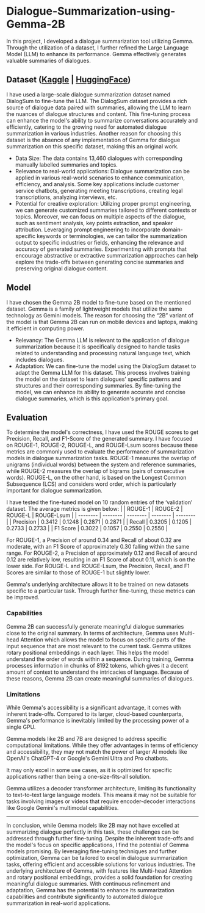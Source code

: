 # Dialogue-Summarization-using-Gemma-2B
In this project, I developed a dialogue summarization tool utilizing Gemma. Through the utilization of a dataset, I further refined the Large Language Model (LLM) to enhance its performance. Gemma effectively generates valuable summaries of dialogues.

## Dataset ([Kaggle](https://www.kaggle.com/datasets/marawanxmamdouh/dialogsum) | [HuggingFace](https://huggingface.co/datasets/knkarthick/dialogsum))
I have used a large-scale dialogue summarization dataset named DialogSum to fine-tune the LLM. The DialogSum dataset provides a rich source of dialogue data paired with summaries, allowing the LLM to learn the nuances of dialogue structures and content. This fine-tuning process can enhance the model's ability to summarize conversations accurately and efficiently, catering to the growing need for automated dialogue summarization in various industries. Another reason for choosing this dataset is the absence of any implementation of Gemma for dialogue summarization on this specific dataset, making this an original work. 

- Data Size: The data contains 13,460 dialogues with corresponding manually labelled summaries and topics. 
- Relevance to real-world applications: Dialogue summarization can be applied in various real-world scenarios to enhance communication, efficiency, and analysis. Some key applications include customer service chatbots, generating meeting transcriptions, creating legal transcriptions, analyzing interviews, etc. 
- Potential for creative exploration: Utilizing proper prompt engineering, we can generate customized summaries tailored to different contexts or topics. Moreover, we can focus on multiple aspects of the dialogue, such as sentiment analysis, key points extraction, and speaker attribution.  Leveraging prompt engineering to incorporate domain-specific keywords or terminologies, we can tailor the summarization output to specific industries or fields, enhancing the relevance and accuracy of generated summaries. Experimenting with prompts that encourage abstractive or extractive summarization approaches can help explore the trade-offs between generating concise summaries and preserving original dialogue content.

## Model 
I have chosen the Gemma 2B model to fine-tune based on the mentioned dataset. Gemma is a family of lightweight models that utilize the same technology as Gemini models. The reason for choosing the “2B” variant of the model is that Gemma 2B can run on mobile devices and laptops, making it efficient in computing power. 

- Relevancy: The Gemma LLM is relevant to the application of dialogue summarization because it is specifically designed to handle tasks related to understanding and processing natural language text, which includes dialogues.
- Adaptation: We can fine-tune the model using the DialogSum dataset to adapt the Gemma LLM for this dataset. This process involves training the model on the dataset to learn dialogues' specific patterns and structures and their corresponding summaries. By fine-tuning the model, we can enhance its ability to generate accurate and concise dialogue summaries, which is this application's primary goal.

## Evaluation
To determine the model's correctness, I have used the ROUGE scores to get Precision, Recall, and F1-Score of the generated summary. I have focused on ROUGE-1, ROUGE-2, ROUGE-L, and ROUGE-Lsum scores because these metrics are commonly used to evaluate the performance of summarization models in dialogue summarization tasks. ROUGE-1 measures the overlap of unigrams (individual words) between the system and reference summaries, while ROUGE-2 measures the overlap of bigrams (pairs of consecutive words). ROUGE-L, on the other hand, is based on the Longest Common Subsequence (LCS) and considers word order, which is particularly important for dialogue summarization. 

I have tested the fine-tuned model on 10 random entries of the ‘validation’ dataset. The average metrics is given below:
|  | ROUGE-1 | ROUGE-2 | ROUGE-L | ROUGE-Lsum |
| -------- | -------- | -------- | -------- | -------- |
| Precision | 0.3412 | 0.1248 | 0.2871 | 0.2871 |
| Recall | 0.3205 | 0.1205 | 0.2733 | 0.2733 |
| F1 Score | 0.3022 | 0.1057 | 0.2550 | 0.2550 |

For ROUGE-1, a Precision of around 0.34 and Recall of about 0.32 are moderate, with an F1 Score of approximately 0.30 falling within the same range. For ROUGE-2, a Precision of approximately 0.12 and Recall of around 0.12 are relatively low, resulting in an F1 Score of about 0.11, which is on the lower side. For ROUGE-L and ROUGE-Lsum, the Precision, Recall, and F1 Scores are similar to those of ROUGE-1 but slightly lower.

Gemma's underlying architecture allows it to be trained on new datasets specific to a particular task. Through further fine-tuning, these metrics can be improved. 

### Capabilities
Gemma 2B can successfully generate meaningful dialogue summaries close to the original summary. In terms of architecture, Gemma uses Multi-head Attention which allows the model to focus on specific parts of the input sequence that are most relevant to the current task. Gemma utilizes rotary positional embeddings in each layer. This helps the model understand the order of words within a sequence. During training, Gemma processes information in chunks of 8192 tokens, which gives it a decent amount of context to understand the intricacies of language. Because of these reasons, Gemma 2B can create meaningful summaries of dialogues. 

### Limitations
While Gemma's accessibility is a significant advantage, it comes with inherent trade-offs. Compared to its larger, cloud-based counterparts, Gemma's performance is inevitably limited by the processing power of a single GPU. 

Gemma models like 2B and 7B are designed to address specific computational limitations. While they offer advantages in terms of efficiency and accessibility, they may not match the power of larger AI models like OpenAI's ChatGPT-4 or Google's Gemini Ultra and Pro chatbots. 

It may only excel in some use cases, as it is optimized for specific applications rather than being a one-size-fits-all solution.

Gemma utilizes a decoder transformer architecture, limiting its functionality to text-to-text large language models. This means it may not be suitable for tasks involving images or videos that require encoder-decoder interactions like Google Gemini's multimodal capabilities.

<hr>

In conclusion, while Gemma models like 2B may not have excelled at summarizing dialogue perfectly in this task, these challenges can be addressed through further fine-tuning. Despite the inherent trade-offs and the model's focus on specific applications, I find the potential of Gemma models promising. By leveraging fine-tuning techniques and further optimization, Gemma can be tailored to excel in dialogue summarization tasks, offering efficient and accessible solutions for various industries. The underlying architecture of Gemma, with features like Multi-head Attention and rotary positional embeddings, provides a solid foundation for creating meaningful dialogue summaries. With continuous refinement and adaptation, Gemma has the potential to enhance its summarization capabilities and contribute significantly to automated dialogue summarization in real-world applications.
